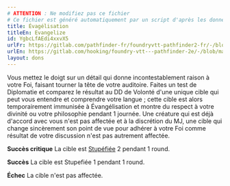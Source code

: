 ```yaml
---
# ATTENTION : Ne modifiez pas ce fichier
# Ce fichier est généré automatiquement par un script d'après les données du module Foundry VTT officiel et de sa traduction
title: Évagélisation
titleEn: Evangelize
id: YgbcLfAEdi4xxvX5
urlFr: https://gitlab.com/pathfinder-fr/foundryvtt-pathfinder2-fr/-/blob/master/data/feats/YgbcLfAEdi4xxvX5.htm
urlEn: https://gitlab.com/hooking/foundry-vtt---pathfinder-2e/-/blob/master/packs/data/feats.db/evangelize.json
layout: dons
---
```

Vous mettez le doigt sur un détail qui donne incontestablement raison à votre Foi, faisant tourner la tête de votre auditoire. Faites un test de Diplomatie et comparez le résultat au DD de Volonté d'une unique cible qui peut vous entendre et comprendre votre langue ; cette cible est alors temporairement immunisée à Évangélisation et montre du respect à votre divinité ou votre philosophie pendant 1 journée. Une créature qui est déjà d'accord avec vous n'est pas affectée et à la discrétion du MJ, une cible qui change sincèrement son point de vue pour adhérer à votre Foi comme résultat de votre discussion n'est pas autrement affectée.

**Succès critique** La cible est [Stupéfiée](../conditions/stupéfié.html) 2 pendant 1 round.

**Succès** La cible est Stupefiée 1 pendant 1 round.

**Échec** La cible n'est pas affectée.
